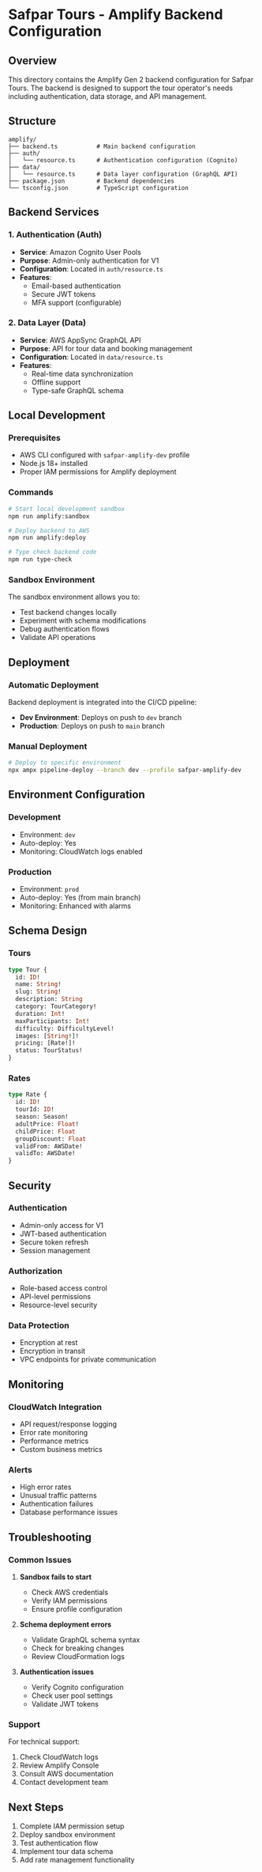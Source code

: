 # Safpar Tours - Amplify Backend Configuration

## Overview
This directory contains the Amplify Gen 2 backend configuration for Safpar Tours. The backend is designed to support the tour operator's needs including authentication, data storage, and API management.

## Structure
```
amplify/
├── backend.ts           # Main backend configuration
├── auth/
│   └── resource.ts      # Authentication configuration (Cognito)
├── data/
│   └── resource.ts      # Data layer configuration (GraphQL API)
├── package.json         # Backend dependencies
└── tsconfig.json        # TypeScript configuration
```

## Backend Services

### 1. Authentication (Auth)
- **Service**: Amazon Cognito User Pools
- **Purpose**: Admin-only authentication for V1
- **Configuration**: Located in `auth/resource.ts`
- **Features**:
  - Email-based authentication
  - Secure JWT tokens
  - MFA support (configurable)

### 2. Data Layer (Data)
- **Service**: AWS AppSync GraphQL API
- **Purpose**: API for tour data and booking management
- **Configuration**: Located in `data/resource.ts`
- **Features**:
  - Real-time data synchronization
  - Offline support
  - Type-safe GraphQL schema

## Local Development

### Prerequisites
- AWS CLI configured with `safpar-amplify-dev` profile
- Node.js 18+ installed
- Proper IAM permissions for Amplify deployment

### Commands
```bash
# Start local development sandbox
npm run amplify:sandbox

# Deploy backend to AWS
npm run amplify:deploy

# Type check backend code
npm run type-check
```

### Sandbox Environment
The sandbox environment allows you to:
- Test backend changes locally
- Experiment with schema modifications
- Debug authentication flows
- Validate API operations

## Deployment

### Automatic Deployment
Backend deployment is integrated into the CI/CD pipeline:
- **Dev Environment**: Deploys on push to `dev` branch
- **Production**: Deploys on push to `main` branch

### Manual Deployment
```bash
# Deploy to specific environment
npx ampx pipeline-deploy --branch dev --profile safpar-amplify-dev
```

## Environment Configuration

### Development
- Environment: `dev`
- Auto-deploy: Yes
- Monitoring: CloudWatch logs enabled

### Production  
- Environment: `prod`
- Auto-deploy: Yes (from main branch)
- Monitoring: Enhanced with alarms

## Schema Design

### Tours
```graphql
type Tour {
  id: ID!
  name: String!
  slug: String!
  description: String
  category: TourCategory!
  duration: Int!
  maxParticipants: Int!
  difficulty: DifficultyLevel!
  images: [String!]!
  pricing: [Rate!]!
  status: TourStatus!
}
```

### Rates
```graphql
type Rate {
  id: ID!
  tourId: ID!
  season: Season!
  adultPrice: Float!
  childPrice: Float
  groupDiscount: Float
  validFrom: AWSDate!
  validTo: AWSDate!
}
```

## Security

### Authentication
- Admin-only access for V1
- JWT-based authentication
- Secure token refresh
- Session management

### Authorization
- Role-based access control
- API-level permissions
- Resource-level security

### Data Protection
- Encryption at rest
- Encryption in transit
- VPC endpoints for private communication

## Monitoring

### CloudWatch Integration
- API request/response logging
- Error rate monitoring
- Performance metrics
- Custom business metrics

### Alerts
- High error rates
- Unusual traffic patterns
- Authentication failures
- Database performance issues

## Troubleshooting

### Common Issues
1. **Sandbox fails to start**
   - Check AWS credentials
   - Verify IAM permissions
   - Ensure profile configuration

2. **Schema deployment errors**
   - Validate GraphQL schema syntax
   - Check for breaking changes
   - Review CloudFormation logs

3. **Authentication issues**
   - Verify Cognito configuration
   - Check user pool settings
   - Validate JWT tokens

### Support
For technical support:
1. Check CloudWatch logs
2. Review Amplify Console
3. Consult AWS documentation
4. Contact development team

## Next Steps
1. Complete IAM permission setup
2. Deploy sandbox environment
3. Test authentication flow
4. Implement tour data schema
5. Add rate management functionality